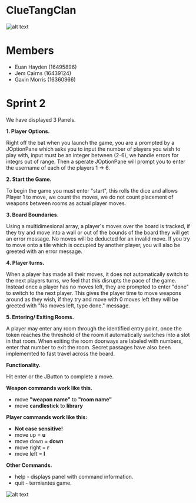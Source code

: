 # ClueTangClan

![alt text](https://cdn-img.easyicon.net/png/5488/548871.gif)

# Members
* Euan Hayden (16495896)
* Jem Cairns (16439124)
* Gavin Morris (16360966)

# Sprint 2

We have displayed 3 Panels.

**1. Player Options.**

Right off the bat when you launch the game, you are a prompted by a JOptionPane which asks you to input the number of players you wish to play with, input must be an integer between (2-6), we handle errors for integrs out of range. Then a sperate JOptionPane will prompt you to enter the username of each of the players 1 -> 6.

**2. Start the Game.**

To begin the game you must enter "start", this rolls the dice and allows Player 1 to move, we count the moves, we do not count placement of weapons between rooms as actual player moves.
 
**3. Board Boundaries.**

Using a multidimesional array, a player's moves over the board is tracked, if they try and move into a wall or out of the bounds of the board they will get an error message. No moves will be deducted for an invalid move. If you try to move onto a tile which is occupied by another player, you will also be greeted with an error message.
 
**4. Player turns.**

When a player has made all their moves, it does not automatically switch to the next players turns, we feel that this disrupts the pace of the game. Instead once a player has no moves left, they are prompted to enter "done" to switch to the next player. This gives the player time to move weapons around as they wish, if they try and move with 0 moves left they will be greeted with "No moves left, type done." message.

**5. Entering/ Exiting Rooms.**

A player may enter any room through the identified entry point, once the token reaches the threshold of the room it automatically switches into a slot in that room. When exiting the room doorways are labeled with numbers, enter that number to exit the room. Secret passages have also been implememted to fast travel across the board.

**Functionality.**

Hit enter or the JButton to complete a move.

**Weapon commands work like this.**

* move **"weapon name"** to **"room name"**
* move **candlestick** to **library**

**Player commands work like this:**
* **Not case sensitive!**
* move up = **u**
* move down = **down**
* move right = **r**
* move left = **l**

**Other Commands.**

* help - displays panel with command information.
* quit - termiantes game.

![alt text](https://i.imgur.com/wkMv3tW.png)

